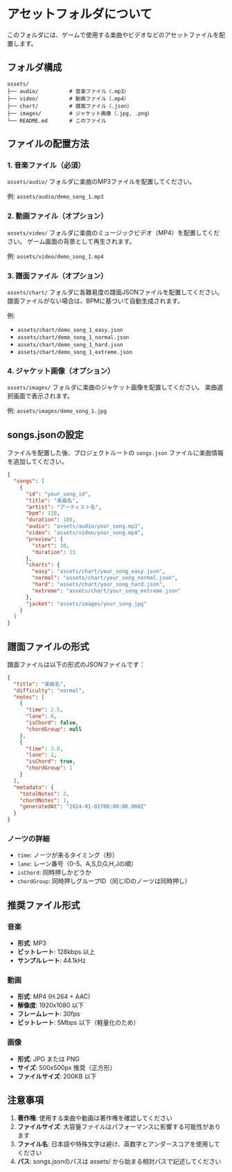 # アセットフォルダについて

このフォルダには、ゲームで使用する楽曲やビデオなどのアセットファイルを配置します。

## フォルダ構成

```
assets/
├── audio/          # 音楽ファイル（.mp3）
├── video/          # 動画ファイル（.mp4）
├── chart/          # 譜面ファイル（.json）
├── images/         # ジャケット画像（.jpg, .png）
└── README.md       # このファイル
```

## ファイルの配置方法

### 1. 音楽ファイル（必須）
`assets/audio/` フォルダに楽曲のMP3ファイルを配置してください。

例: `assets/audio/demo_song_1.mp3`

### 2. 動画ファイル（オプション）
`assets/video/` フォルダに楽曲のミュージックビデオ（MP4）を配置してください。
ゲーム画面の背景として再生されます。

例: `assets/video/demo_song_1.mp4`

### 3. 譜面ファイル（オプション）
`assets/chart/` フォルダに各難易度の譜面JSONファイルを配置してください。
譜面ファイルがない場合は、BPMに基づいて自動生成されます。

例: 
- `assets/chart/demo_song_1_easy.json`
- `assets/chart/demo_song_1_normal.json`
- `assets/chart/demo_song_1_hard.json`
- `assets/chart/demo_song_1_extreme.json`

### 4. ジャケット画像（オプション）
`assets/images/` フォルダに楽曲のジャケット画像を配置してください。
楽曲選択画面で表示されます。

例: `assets/images/demo_song_1.jpg`

## songs.jsonの設定

ファイルを配置した後、プロジェクトルートの `songs.json` ファイルに楽曲情報を追加してください。

```json
{
  "songs": [
    {
      "id": "your_song_id",
      "title": "楽曲名",
      "artist": "アーティスト名",
      "bpm": 128,
      "duration": 180,
      "audio": "assets/audio/your_song.mp3",
      "video": "assets/video/your_song.mp4",
      "preview": {
        "start": 30,
        "duration": 15
      },
      "charts": {
        "easy": "assets/chart/your_song_easy.json",
        "normal": "assets/chart/your_song_normal.json",
        "hard": "assets/chart/your_song_hard.json",
        "extreme": "assets/chart/your_song_extreme.json"
      },
      "jacket": "assets/images/your_song.jpg"
    }
  ]
}
```

## 譜面ファイルの形式

譜面ファイルは以下の形式のJSONファイルです：

```json
{
  "title": "楽曲名",
  "difficulty": "normal",
  "notes": [
    {
      "time": 2.5,
      "lane": 0,
      "isChord": false,
      "chordGroup": null
    },
    {
      "time": 3.0,
      "lane": 2,
      "isChord": true,
      "chordGroup": 1
    }
  ],
  "metadata": {
    "totalNotes": 2,
    "chordNotes": 1,
    "generatedAt": "2024-01-01T00:00:00.000Z"
  }
}
```

### ノーツの詳細
- `time`: ノーツが来るタイミング（秒）
- `lane`: レーン番号（0-5、A,S,D,G,H,Jの順）
- `isChord`: 同時押しかどうか
- `chordGroup`: 同時押しグループID（同じIDのノーツは同時押し）

## 推奨ファイル形式

### 音楽
- **形式**: MP3
- **ビットレート**: 128kbps 以上
- **サンプルレート**: 44.1kHz

### 動画
- **形式**: MP4 (H.264 + AAC)
- **解像度**: 1920x1080 以下
- **フレームレート**: 30fps
- **ビットレート**: 5Mbps 以下（軽量化のため）

### 画像
- **形式**: JPG または PNG
- **サイズ**: 500x500px 推奨（正方形）
- **ファイルサイズ**: 200KB 以下

## 注意事項

1. **著作権**: 使用する楽曲や動画は著作権を確認してください
2. **ファイルサイズ**: 大容量ファイルはパフォーマンスに影響する可能性があります
3. **ファイル名**: 日本語や特殊文字は避け、英数字とアンダースコアを使用してください
4. **パス**: songs.jsonのパスは assets/ から始まる相対パスで記述してください